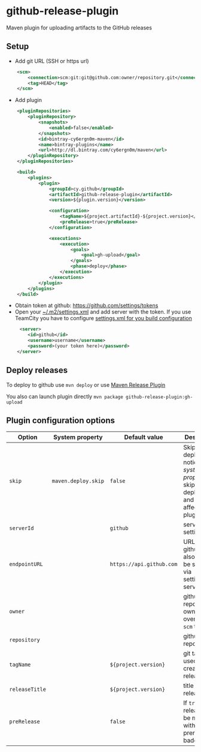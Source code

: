 # github-release-plugin
Maven plugin for uploading artifacts to the GitHub releases

## Setup

- Add git URL (SSH or https url)
```xml
    <scm>
        <connection>scm:git:git@github.com:owner/repository.git</connection>
        <tag>HEAD</tag>
    </scm>
```
- Add plugin 
```xml
    <pluginRepositories>
        <pluginRepository>
            <snapshots>
                <enabled>false</enabled>
            </snapshots>
            <id>bintray-cy6ergn0m-maven</id>
            <name>bintray-plugins</name>
            <url>http://dl.bintray.com/cy6ergn0m/maven</url>
        </pluginRepository>
    </pluginRepositories>

    <build>
        <plugins>
            <plugin>
                <groupId>cy.github</groupId>
                <artifactId>github-release-plugin</artifactId>
                <version>${plugin.version}</version>

                <configuration>
                    <tagName>${project.artifactId}-${project.version}</tagName>
                    <preRelease>true</preRelease>
                </configuration>

                <executions>
                    <execution>
                        <goals>
                            <goal>gh-upload</goal>
                        </goals>
                        <phase>deploy</phase>
                    </execution>
                </executions>
            </plugin>
        </plugins>
    </build>
```

- Obtain token at github: https://github.com/settings/tokens
- Open your [~/.m2/settings.xml](https://maven.apache.org/settings.html) and add server with the token. If you use TeamCity you have to configure [settings.xml for you build configuration](https://confluence.jetbrains.com/display/TCD9/Maven+Server-Side+Settings)
 
```xml
     <server>
        <id>github</id>
        <username>username</username>
        <password>(your token here)</password>
    </server>
```

## Deploy releases

To deploy to github use `mvn deploy` or use [Maven Release Plugin](http://maven.apache.org/maven-release/maven-release-plugin/)

You also can launch plugin directly `mvn package github-release-plugin:gh-upload`

## Plugin configuration options
| Option | System property | Default value | Description |
| ------ | ----------------| ------------- | ----------- |
| `skip` | `maven.deploy.skip` | `false` | Skip deployment, notice that *system property* will skip all deployments and will affect all plugins |
| `serverId` |  | `github` | server id in settings.xml |
| `endpointURL` | | `https://api.github.com` | URL of github API, also could be specified via settings.xml server entry |
| `owner` | | | github repository owner, overrides `scm` tag |
| `repository` | | | github repository id |
| `tagName` | | `${project.version}` | git tag to be used to create release from | 
| `releaseTitle` | | `${project.version}` | title of release |
| `preRelease` | | `false` | If `true` then release will be marked with red prerelese badge |

